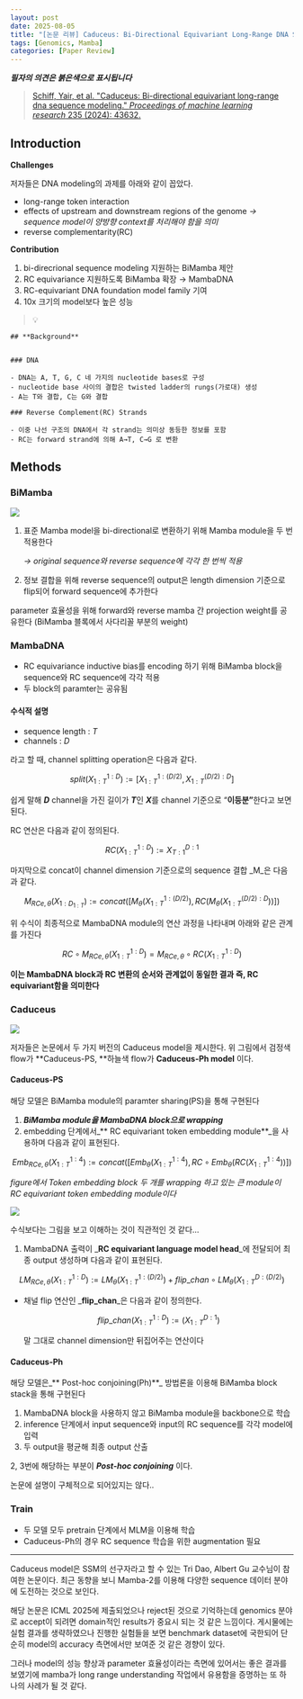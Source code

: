 ```yaml
---
layout: post
date: 2025-08-05
title: "[논문 리뷰] Caduceus: Bi-Directional Equivariant Long-Range DNA Sequence Modeling"
tags: [Genomics, Mamba]
categories: [Paper Review]
---
```


<span class="notion-red">_**필자의 의견은 붉은색으로 표시됩니다**_</span>


> [Schiff, Yair, et al. "Caduceus: Bi-directional equivariant long-range dna sequence modeling." ](https://pmc.ncbi.nlm.nih.gov/articles/PMC12189541/)[_Proceedings of machine learning research_](https://pmc.ncbi.nlm.nih.gov/articles/PMC12189541/)[ 235 (2024): 43632.](https://pmc.ncbi.nlm.nih.gov/articles/PMC12189541/)



## Introduction


**Challenges**


저자들은 DNA modeling의 과제를 아래와 같이 꼽았다.

- long-range token interaction
- effects of upstream and downstream regions of the genome 
_→ sequence model이 양방향 context를 처리해야 함을 의미_
- reverse complementarity(RC)

**Contribution**

1. bi-direcrional sequence modeling 지원하는 BiMamba 제안
1. RC equivariance 지원하도록 BiMamba 확장 → MambaDNA
1. RC-equivariant DNA foundation model family 기여
1. 10x 크기의 model보다 높은 성능

> 💡 


	## **Background**


	### DNA

	- DNA는 A, T, G, C 네 가지의 nucleotide bases로 구성
	- nucleotide base 사이의 결합은 twisted ladder의 rungs(가로대) 생성
	- A는 T와 결합, C는 G와 결합

	### Reverse Complement(RC) Strands

	- 이중 나선 구조의 DNA에서 각 strand는 의미상 동등한 정보를 포함
	- RC는 forward strand에 의해 A→T, C→G 로 변환


## Methods



### BiMamba


![](https://prod-files-secure.s3.us-west-2.amazonaws.com/542b861c-36a8-4051-84e5-8804b6728dba/2c247d59-7815-4980-99f0-8f0d21f445a7/image.png?X-Amz-Algorithm=AWS4-HMAC-SHA256&X-Amz-Content-Sha256=UNSIGNED-PAYLOAD&X-Amz-Credential=ASIAZI2LB466Q3DCBJVN%2F20250902%2Fus-west-2%2Fs3%2Faws4_request&X-Amz-Date=20250902T132200Z&X-Amz-Expires=3600&X-Amz-Security-Token=IQoJb3JpZ2luX2VjEMX%2F%2F%2F%2F%2F%2F%2F%2F%2F%2FwEaCXVzLXdlc3QtMiJHMEUCIQCoohAZ8fA5YmItq362YvRoUqyi6Hia8Ox9650sB5xLgAIge7qlyMTri4zti9tuXwMiWhBNqPtDABwc%2FIjP5rI1GEsq%2FwMILRAAGgw2Mzc0MjMxODM4MDUiDEg415AbdtGwLKCFdyrcA%2FiPOUgf4GyKZcOlvRa%2B7oCuqxWqCZUO9aicAuhSCjZ%2FS5AYXQSVLitNAWiNONdVcLptmhOW7b13cYOOQ9HpQBWR3D4%2FpCAcfSTrvtRe4WPo4Er20GU79w7o2MaXU%2BMbwFJHZcSNGS3Y9QL1OirXMKqDXxMbC01kjnl6tx9wDWK5UNUhljMVyzFofm%2BiqHU5pnW6UE%2B2XU0sVMwp8L91uYz0c1hVOqHAEqsNALMaLPidZ%2F5gvQh7rXqdiyvtfjTE%2BRnwpZ%2BfYMtAmERUlH5SolantUiK4OGPvvr2mWakJZDt9HpR6aTxQF4soH6fMgVakgAUl8WUbZOMEM4WpHNbxucUaoBX4pGBLv%2B8sH5qBnECWBWHoomxLOoljWG3K4la7LU3WKYypGaDakZYYZGsy0t2uyBgDRcUU7Hr4OZnHFTe%2F1cygxJ3xAwYnNtmoXcxnJsPaiArWoKtrGOGGbh5AAdikl0C%2BPRYKEuOxjBCeZTsHmKvEagFeYnKB7jIaE8O376wL74c6G54Xx98Gqomp6oOm%2B76bHxUUa26nLgsZboCEk85Xzah7YSi30XSeCYe%2Ff7fxfj%2B%2FRpoFr%2FdBDzD2w43nloiaC8t4tL%2FpoMWWrF8XUXZ4hHav4Ier8u8MKTB28UGOqUBlZzyrxoFaZoqrXktcpLVvIPzc1ph5G542xPy6VXnHCX7hV0ySVGgJOWdR77O%2Bhwio5TIG2l3hIHhLBeyM6D%2FvAVuByzQ77WeVMxru0eDYlgoLNOBqKfH9JtlSLcs2HblDd0mRvuqP7%2B8w95lwr9uqSt4dhIybQGoZU13czkM9f%2FO44WvLsRai%2BIxwFe7tLzTtpILPBI1dGG2cDgJG1IjHWda1i2V&X-Amz-Signature=fae32b9bfcf5f37ff72664bff130956a39579195288f2785d6ca65831fc76d5c&X-Amz-SignedHeaders=host&x-amz-checksum-mode=ENABLED&x-id=GetObject)

1. 표준 Mamba model을 bi-directional로 변환하기 위해 Mamba module을 두 번 적용한다

	_→ original sequence와 reverse sequence에 각각 한 번씩 적용_

1. 정보 결합을 위해 reverse sequence의 output은 length dimension 기준으로 flip되어 forward sequence에 추가한다

parameter 효율성을 위해 forward와 reverse mamba 간 projection weight를 공유한다 (BiMamba 블록에서 사다리꼴 부분의 weight)



### MambaDNA

- RC equivariance inductive bias를 encoding 하기 위해 BiMamba block을 sequence와 RC sequence에 각각 적용
- 두 block의 paramter는 공유됨


#### 수식적 설명

- sequence length : _T_
- channels : _D_

라고 할 때,  channel splitting operation은 다음과 같다.


$$
split(X^{1:D}_{1:T}):=[X^{1:(D/2)}_{1:T},X^{(D/2):D}_{1:T}]
$$


<span class="notion-red">쉽게 말해 </span><span class="notion-red">_**D**_</span><span class="notion-red"> channel을 가진 길이가 </span><span class="notion-red">_**T**_</span><span class="notion-red">인 </span><span class="notion-red">_**X**_</span><span class="notion-red">를 channel 기준으로 “</span><span class="notion-red">**이등분”**</span><span class="notion-red">한다고 보면 된다.</span>


RC 연산은 다음과 같이 정의된다.


$$
RC(X^{1:D}_{1:T}):=X^{D:1}_{T:1}
$$


마지막으로 concat이 channel dimension 기준으로의 sequence 결합 _M_은 다음과 같다.


$$
M_{RCe,\theta}(X_{1:D_{1:T}}):=concat([M_{\theta}(X^{1:(D/2)}_{1:T}),RC(M_{\theta}(X^{(D/2):D}_{1:T}))])
$$


위 수식이 최종적으로 MambaDNA module의 연산 과정을 나타내며 아래와 같은 관계를 가진다


$$
RC\circ M_{RCe,\theta}(X^{1:D}_{1:T}) = M_{RCe,\theta} \circ RC(X^{1:D}_{1:T})
$$


**이는 MambaDNA block과 RC 변환의 순서와 관계없이 동일한 결과 즉, RC equivariant함을 의미한다**



### Caduceus


![](https://prod-files-secure.s3.us-west-2.amazonaws.com/542b861c-36a8-4051-84e5-8804b6728dba/f94a60d7-8145-473b-aef9-7c68d3ec604a/image.png?X-Amz-Algorithm=AWS4-HMAC-SHA256&X-Amz-Content-Sha256=UNSIGNED-PAYLOAD&X-Amz-Credential=ASIAZI2LB466Q3DCBJVN%2F20250902%2Fus-west-2%2Fs3%2Faws4_request&X-Amz-Date=20250902T132201Z&X-Amz-Expires=3600&X-Amz-Security-Token=IQoJb3JpZ2luX2VjEMX%2F%2F%2F%2F%2F%2F%2F%2F%2F%2FwEaCXVzLXdlc3QtMiJHMEUCIQCoohAZ8fA5YmItq362YvRoUqyi6Hia8Ox9650sB5xLgAIge7qlyMTri4zti9tuXwMiWhBNqPtDABwc%2FIjP5rI1GEsq%2FwMILRAAGgw2Mzc0MjMxODM4MDUiDEg415AbdtGwLKCFdyrcA%2FiPOUgf4GyKZcOlvRa%2B7oCuqxWqCZUO9aicAuhSCjZ%2FS5AYXQSVLitNAWiNONdVcLptmhOW7b13cYOOQ9HpQBWR3D4%2FpCAcfSTrvtRe4WPo4Er20GU79w7o2MaXU%2BMbwFJHZcSNGS3Y9QL1OirXMKqDXxMbC01kjnl6tx9wDWK5UNUhljMVyzFofm%2BiqHU5pnW6UE%2B2XU0sVMwp8L91uYz0c1hVOqHAEqsNALMaLPidZ%2F5gvQh7rXqdiyvtfjTE%2BRnwpZ%2BfYMtAmERUlH5SolantUiK4OGPvvr2mWakJZDt9HpR6aTxQF4soH6fMgVakgAUl8WUbZOMEM4WpHNbxucUaoBX4pGBLv%2B8sH5qBnECWBWHoomxLOoljWG3K4la7LU3WKYypGaDakZYYZGsy0t2uyBgDRcUU7Hr4OZnHFTe%2F1cygxJ3xAwYnNtmoXcxnJsPaiArWoKtrGOGGbh5AAdikl0C%2BPRYKEuOxjBCeZTsHmKvEagFeYnKB7jIaE8O376wL74c6G54Xx98Gqomp6oOm%2B76bHxUUa26nLgsZboCEk85Xzah7YSi30XSeCYe%2Ff7fxfj%2B%2FRpoFr%2FdBDzD2w43nloiaC8t4tL%2FpoMWWrF8XUXZ4hHav4Ier8u8MKTB28UGOqUBlZzyrxoFaZoqrXktcpLVvIPzc1ph5G542xPy6VXnHCX7hV0ySVGgJOWdR77O%2Bhwio5TIG2l3hIHhLBeyM6D%2FvAVuByzQ77WeVMxru0eDYlgoLNOBqKfH9JtlSLcs2HblDd0mRvuqP7%2B8w95lwr9uqSt4dhIybQGoZU13czkM9f%2FO44WvLsRai%2BIxwFe7tLzTtpILPBI1dGG2cDgJG1IjHWda1i2V&X-Amz-Signature=15398c2e5816918a48552f1a606de38f1e487d2db7da552f7423613bc7e0102a&X-Amz-SignedHeaders=host&x-amz-checksum-mode=ENABLED&x-id=GetObject)


저자들은 논문에서 두 가지 버전의 Caduceus model을 제시한다. 위 그림에서 검정색 flow가 **Caduceus-PS, **하늘색 flow가 **Caduceus-Ph model** 이다.



#### Caduceus-PS


해당 모델은 BiMamba module의 paramter sharing(PS)을 통해 구현된다

1. _**BiMamba module을 MambaDNA block으로 wrapping**_
1. embedding 단계에서_** RC equivariant token embedding module**_을 사용하며 다음과 같이 표현된다.

$$
Emb_{RCe,\theta}(X^{1:4}_{1:T}):=concat([Emb_{\theta}(X^{1:4}_{1:T}),RC \circ Emb_{\theta}(RC(X^{1:4}_{1:T}))])
$$


_figure에서 Token embedding block 두 개를 wrapping 하고 있는 큰 module이 RC equivariant token embedding module이다_


![](https://prod-files-secure.s3.us-west-2.amazonaws.com/542b861c-36a8-4051-84e5-8804b6728dba/b175e4da-71eb-4e91-8c23-a06dabe673c9/image.png?X-Amz-Algorithm=AWS4-HMAC-SHA256&X-Amz-Content-Sha256=UNSIGNED-PAYLOAD&X-Amz-Credential=ASIAZI2LB466Q3DCBJVN%2F20250902%2Fus-west-2%2Fs3%2Faws4_request&X-Amz-Date=20250902T132201Z&X-Amz-Expires=3600&X-Amz-Security-Token=IQoJb3JpZ2luX2VjEMX%2F%2F%2F%2F%2F%2F%2F%2F%2F%2FwEaCXVzLXdlc3QtMiJHMEUCIQCoohAZ8fA5YmItq362YvRoUqyi6Hia8Ox9650sB5xLgAIge7qlyMTri4zti9tuXwMiWhBNqPtDABwc%2FIjP5rI1GEsq%2FwMILRAAGgw2Mzc0MjMxODM4MDUiDEg415AbdtGwLKCFdyrcA%2FiPOUgf4GyKZcOlvRa%2B7oCuqxWqCZUO9aicAuhSCjZ%2FS5AYXQSVLitNAWiNONdVcLptmhOW7b13cYOOQ9HpQBWR3D4%2FpCAcfSTrvtRe4WPo4Er20GU79w7o2MaXU%2BMbwFJHZcSNGS3Y9QL1OirXMKqDXxMbC01kjnl6tx9wDWK5UNUhljMVyzFofm%2BiqHU5pnW6UE%2B2XU0sVMwp8L91uYz0c1hVOqHAEqsNALMaLPidZ%2F5gvQh7rXqdiyvtfjTE%2BRnwpZ%2BfYMtAmERUlH5SolantUiK4OGPvvr2mWakJZDt9HpR6aTxQF4soH6fMgVakgAUl8WUbZOMEM4WpHNbxucUaoBX4pGBLv%2B8sH5qBnECWBWHoomxLOoljWG3K4la7LU3WKYypGaDakZYYZGsy0t2uyBgDRcUU7Hr4OZnHFTe%2F1cygxJ3xAwYnNtmoXcxnJsPaiArWoKtrGOGGbh5AAdikl0C%2BPRYKEuOxjBCeZTsHmKvEagFeYnKB7jIaE8O376wL74c6G54Xx98Gqomp6oOm%2B76bHxUUa26nLgsZboCEk85Xzah7YSi30XSeCYe%2Ff7fxfj%2B%2FRpoFr%2FdBDzD2w43nloiaC8t4tL%2FpoMWWrF8XUXZ4hHav4Ier8u8MKTB28UGOqUBlZzyrxoFaZoqrXktcpLVvIPzc1ph5G542xPy6VXnHCX7hV0ySVGgJOWdR77O%2Bhwio5TIG2l3hIHhLBeyM6D%2FvAVuByzQ77WeVMxru0eDYlgoLNOBqKfH9JtlSLcs2HblDd0mRvuqP7%2B8w95lwr9uqSt4dhIybQGoZU13czkM9f%2FO44WvLsRai%2BIxwFe7tLzTtpILPBI1dGG2cDgJG1IjHWda1i2V&X-Amz-Signature=1dc4edbe10e2f1a18136352246cbcd872124cb8a2f802d72be69f96d9b48ff65&X-Amz-SignedHeaders=host&x-amz-checksum-mode=ENABLED&x-id=GetObject)


<span class="notion-red">수식보다는 그림을 보고 이해하는 것이 직관적인 것 같다…</span>

1. MambaDNA 출력이 _**RC equivariant language model head**_에 전달되어 최종 output 생성하며 다음과 같이 표현된다.

$$
LM_{RCe,\theta}(X^{1:D}_{1:T}):= LM_{\theta}(X^{1:(D/2)}_{1:T})+flip\_chan\circ LM_{\theta}(X^{D:(D/2)}_{1:T})
$$

- 채널 flip 연산인 _**flip\_chan**_은 다음과 같이 정의한다.

	$$
	flip\_chan(X^{1:D}_{1:T}):=(X^{D:1}_{1:T})
	$$


	말 그대로 channel dimension만 뒤집어주는 연산이다



#### Caduceus-Ph


해당 모델은_** Post-hoc conjoining(Ph)**_ 방법론을 이용해 BiMamba block stack을 통해 구현된다

1. MambaDNA block을 사용하지 않고 BiMamba module을 backbone으로 학습
1. inference 단계에서 input sequence와 input의 RC sequence를 각각 model에 입력
1. 두 output을 평균해 최종 output 산출

2, 3번에 해당하는 부분이 _**Post-hoc conjoining**_ 이다.


<span class="notion-red">논문에 설명이 구체적으로 되어있지는 않다..</span>



### Train

- 두 모델 모두 pretrain 단계에서 MLM을 이용해 학습
- Caduceus-Ph의 경우 RC sequence 학습을 위한 augmentation 필요

---


<span class="notion-red">Caduceus model은 SSM의 선구자라고 할 수 있는 Tri Dao, Albert Gu 교수님이 참여한 논문이다. 최근 동향을 보니 Mamba-2를 이용해 다양한 sequence 데이터 분야에 도전하는 것으로 보인다.</span>


<span class="notion-red">해당 논문은 ICML 2025에 제출되었으나 reject된 것으로 기억하는데 genomics 분야로 accept이 되려면 domain적인 results가 중요시 되는 것 같은 느낌이다. 게시물에는 실험 결과를 생략하였으나 진행한 실험들을 보면 benchmark dataset에 국한되어 단순히 model의 accuracy 측면에서만 보여준 것 같은 경향이 있다.</span>


<span class="notion-red">그러나 model의 성능 향상과 parameter 효율성이라는 측면에 있어서는 좋은 결과를 보였기에 mamba가 long range understanding 작업에서 유용함을 증명하는 또 하나의 사례가 될 것 같다.</span>

